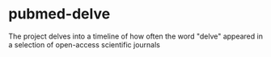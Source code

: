 # pubmed-delve
The project delves into a timeline of how often the word "delve" appeared in a selection of open-access scientific journals
